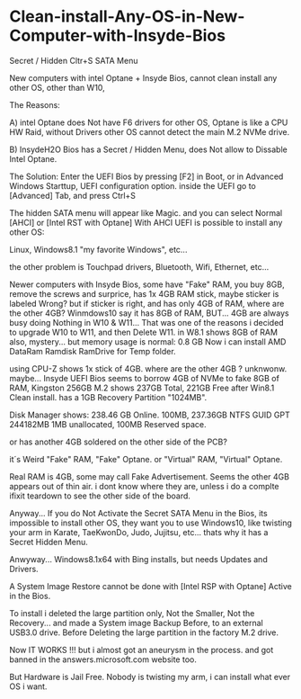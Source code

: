 # Clean-install-Any-OS-in-New-Computer-with-Insyde-Bios
Secret / Hidden Cltr+S SATA Menu

New computers with intel Optane + Insyde Bios,
cannot clean install any other OS, other than W10,

The Reasons:

A) intel Optane does Not have F6 drivers for other OS,
Optane is like a CPU HW Raid, 
without Drivers other OS cannot detect the main M.2 NVMe drive.

B) InsydeH2O Bios has a Secret / Hidden Menu, 
does Not allow to Dissable Intel Optane.

The Solution:
Enter the UEFI Bios by pressing [F2] in Boot,
or in Advanced Windows Starttup, UEFI configuration option.
inside the UEFI go to [Advanced] Tab,
and press Ctrl+S

The hidden SATA menu will appear like Magic.
and you can select Normal [AHCI] or [Intel RST with Optane]
With AHCI UEFI is possible to install any other OS: 

Linux, Windows8.1 "my favorite Windows", etc...

the other problem is Touchpad drivers, Bluetooth, Wifi, Ethernet, etc...

Newer computers with Insyde Bios, some have "Fake" RAM,
you buy 8GB,
remove the screws and surprice, has 1x 4GB RAM stick,
maybe sticker is labeled Wrong?
but if sticker is right, and has only 4GB of RAM,
where are the other 4GB? Winmdows10 say it has 8GB of RAM,
BUT... 4GB are always busy doing Nothing in W10 & W11...
That was one of the reasons i decided to upgrade W10 to W11, and then Delete W11.
in W8.1 shows 8GB of RAM also, mystery...
but memory usage is normal: 0.8 GB
Now i can install AMD DataRam Ramdisk RamDrive for Temp folder.

using CPU-Z shows 1x stick of 4GB.
where are the other 4GB ?
unknwonw.
maybe...
Insyde UEFI Bios seems to borrow 4GB of NVMe to fake 8GB of RAM, 
Kingston 256GB M.2 shows 237GB Total, 221GB Free after Win8.1 Clean install.
has a 1GB Recovery Partition "1024MB".

Disk Manager shows: 238.46 GB Online.
100MB, 237.36GB NTFS GUID GPT 244182MB 1MB unallocated, 100MB Reserved space.

or has another 4GB soldered on the other side of the PCB?

it´s Weird "Fake" RAM, "Fake" Optane.
or "Virtual" RAM, "Virtual" Optane.

Real RAM is 4GB, some may call Fake Advertisement.
Seems the other 4GB appears out of thin air.
i dont know where they are, unless i do a complte ifixit teardown to see the other side of the board.

Anyway... 
If you do Not Activate the Secret SATA Menu in the Bios,
its impossible to install other OS,
they want you to use Windows10, 
like twisting your arm in Karate, TaeKwonDo, Judo, Jujitsu, etc...
thats why it has a Secret Hidden Menu.

Anwyway...
Windows8.1x64 with Bing installs, but needs Updates and Drivers.

A System Image Restore cannot be done with [Intel RSP with Optane] Active in the Bios.


To install i deleted the large partition only, 
Not the Smaller, Not the Recovery...
and made a System image Backup Before, to an external USB3.0 drive.
Before Deleting the large partition in the factory M.2 drive.

Now IT WORKS !!!
but i almost got an aneurysm in the process.
and got banned in the answers.microsoft.com website too.

But Hardware is Jail Free.
Nobody is twisting my arm, i can install what ever OS i want.
